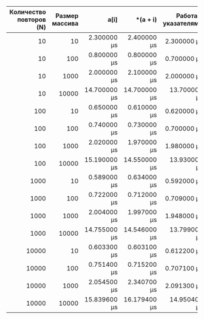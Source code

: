 | Количество повторов (N) | Размер массива | a[i] | *(a + i) | Работа с указателями |
| ---:| ---:| ---:| ---:| ---:|
| 10 | 10 | 2.300000 µs | 2.400000 µs | 2.300000 µs | 
| 10 | 100 | 0.800000 µs | 0.800000 µs | 0.700000 µs | 
| 10 | 1000 | 2.000000 µs | 2.100000 µs | 2.000000 µs | 
| 10 | 10000 | 14.700000 µs | 14.700000 µs | 13.700000 µs | 
| 100 | 10 | 0.650000 µs | 0.610000 µs | 0.620000 µs | 
| 100 | 100 | 0.740000 µs | 0.730000 µs | 0.700000 µs | 
| 100 | 1000 | 2.020000 µs | 1.970000 µs | 1.980000 µs | 
| 100 | 10000 | 15.190000 µs | 14.550000 µs | 13.930000 µs | 
| 1000 | 10 | 0.589000 µs | 0.634000 µs | 0.592000 µs | 
| 1000 | 100 | 0.722000 µs | 0.712000 µs | 0.709000 µs | 
| 1000 | 1000 | 2.004000 µs | 1.997000 µs | 1.948000 µs | 
| 1000 | 10000 | 14.755000 µs | 14.546000 µs | 13.799000 µs | 
| 10000 | 10 | 0.603300 µs | 0.603100 µs | 0.612200 µs | 
| 10000 | 100 | 0.751400 µs | 0.715200 µs | 0.707100 µs | 
| 10000 | 1000 | 2.054500 µs | 2.340700 µs | 2.091300 µs | 
| 10000 | 10000 | 15.839600 µs | 16.179400 µs | 14.950400 µs | 
